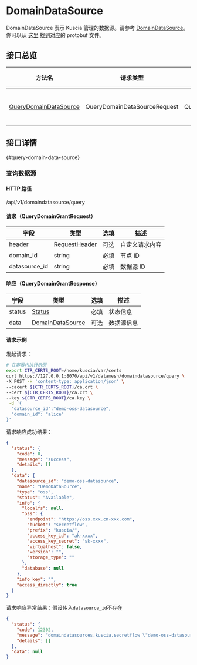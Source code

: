 # DomainDataSource

DomainDataSource 表示 Kuscia 管理的数据源。请参考 [DomainDataSource](../concepts/domaindatasource_cn.md)。
你可以从 [这里](https://github.com/secretflow/kuscia/tree/main/proto/api/v1alpha1/kusciaapi/domaindatasource.proto) 找到对应的 protobuf 文件。

## 接口总览

| 方法名                                              | 请求类型                        | 响应类型                         | 描述 |
|--------------------------------------------------|-----------------------------|------------------------------|----------|
| [QueryDomainDataSource](#query-domain-data-source) | QueryDomainDataSourceRequest | QueryDomainDataSourceResponse      | 查询数据 |

## 接口详情

{#query-domain-data-source}

### 查询数据源

#### HTTP 路径

/api/v1/domaindatasource/query

#### 请求（QueryDomainGrantRequest）

| 字段     | 类型                                                            | 选填 | 描述      |
|--------|---------------------------------------------------------------|-----|--------------|
| header                | [RequestHeader](summary_cn.md#requestheader)   | 可选 | 自定义请求内容 |
| domain_id             | string                                         | 必填 | 节点 ID   |
| datasource_id    | string                                         | 必填 | 数据源 ID |

#### 响应（QueryDomainGrantResponse）

| 字段     | 类型                                | 选填 | 描述   |
|--------|--------------------------------------|----|------|
| status | [Status](summary_cn.md#status)               | 必填 | 状态信息 |
| data   | [DomainDataSource](#domain-data-source-entity) |  可选  |   数据源信息    |

#### 请求示例

发起请求：

```sh
# 在容器内执行示例
export CTR_CERTS_ROOT=/home/kuscia/var/certs
curl https://127.0.0.1:8070/api/v1/datamesh/domaindatasource/query \
-X POST -H 'content-type: application/json' \
--cacert ${CTR_CERTS_ROOT}/ca.crt \
--cert ${CTR_CERTS_ROOT}/ca.crt \
--key ${CTR_CERTS_ROOT}/ca.key \
 -d '{
  "datasource_id":"demo-oss-datasource",
  "domain_id": "alice"
}'
```

请求响应成功结果：

```json
{
  "status": {
    "code": 0,
    "message": "success",
    "details": []
  },
  "data": {
    "datasource_id": "demo-oss-datasource",
    "name": "DemoDataSource",
    "type": "oss",
    "status": "Available",
    "info": {
      "localfs": null,
      "oss": {
        "endpoint": "https://oss.xxx.cn-xxx.com",
        "bucket": "secretflow",
        "prefix": "kuscia/",
        "access_key_id": "ak-xxxx",
        "access_key_secret": "sk-xxxx",
        "virtualhost": false,
        "version": "",
        "storage_type": ""
      },
      "database": null
    },
    "info_key": "",
    "access_directly": true
  }
}
```

请求响应异常结果：假设传入`datasource_id`不存在

```json
{
  "status": {
    "code": 12302,
    "message": "domaindatasources.kuscia.secretflow \"demo-oss-datasource\" not found",
    "details": []
  },
  "data": null
}
```
